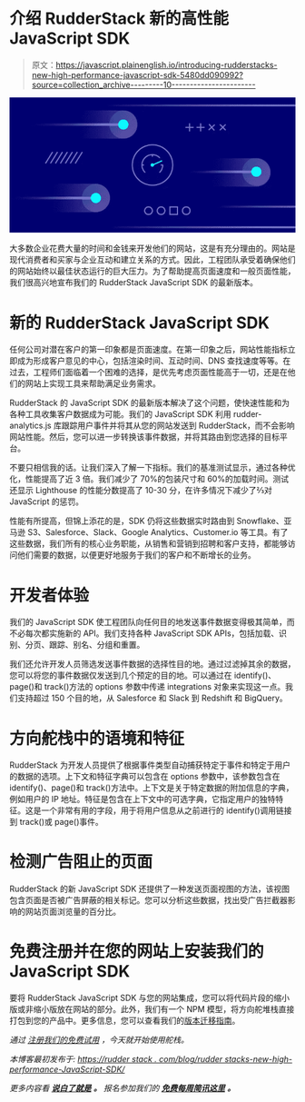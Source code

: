 # 介绍 RudderStack 新的高性能 JavaScript SDK

> 原文：<https://javascript.plainenglish.io/introducing-rudderstacks-new-high-performance-javascript-sdk-5480dd090992?source=collection_archive---------10----------------------->

![](img/4f41f24828b6ec596d444b79e652e5e0.png)

大多数企业花费大量的时间和金钱来开发他们的网站，这是有充分理由的。网站是现代消费者和买家与企业互动和建立关系的方式。因此，工程团队承受着确保他们的网站始终以最佳状态运行的巨大压力。为了帮助提高页面速度和一般页面性能，我们很高兴地宣布我们的 RudderStack JavaScript SDK 的最新版本。

# 新的 RudderStack JavaScript SDK

任何公司对潜在客户的第一印象都是页面速度。在第一印象之后，网站性能指标立即成为形成客户意见的中心，包括渲染时间、互动时间、DNS 查找速度等等。在过去，工程师们面临着一个困难的选择，是优先考虑页面性能高于一切，还是在他们的网站上实现工具来帮助满足业务需求。

RudderStack 的 JavaScript SDK 的最新版本解决了这个问题，使快速性能和为各种工具收集客户数据成为可能。我们的 JavaScript SDK 利用 rudder-analytics.js 库跟踪用户事件并将其从您的网站发送到 RudderStack，而不会影响网站性能。然后，您可以进一步转换该事件数据，并将其路由到您选择的目标平台。

不要只相信我的话。让我们深入了解一下指标。我们的基准测试显示，通过各种优化，性能提高了近 3 倍。我们减少了 70%的包装尺寸和 60%的加载时间。测试还显示 Lighthouse 的性能分数提高了 10-30 分，在许多情况下减少了⅔对 JavaScript 的惩罚。

性能有所提高，但锦上添花的是，SDK 仍将这些数据实时路由到 Snowflake、亚马逊 S3、Salesforce、Slack、Google Analytics、Customer.io 等工具。有了这些数据，我们所有的核心业务职能，从销售和营销到招聘和客户支持，都能够访问他们需要的数据，以便更好地服务于我们的客户和不断增长的业务。

# 开发者体验

我们的 JavaScript SDK 使工程团队向任何目的地发送事件数据变得极其简单，而不必每次都实施新的 API。我们支持各种 JavaScript SDK APIs，包括加载、识别、分页、跟踪、别名、分组和重置。

我们还允许开发人员筛选发送事件数据的选择性目的地。通过过滤掉其余的数据，您可以将您的事件数据仅发送到几个预定的目的地。可以通过在 identify()、page()和 track()方法的 options 参数中传递 integrations 对象来实现这一点。我们支持超过 150 个目的地，从 Salesforce 和 Slack 到 Redshift 和 BigQuery。

# 方向舵栈中的语境和特征

RudderStack 为开发人员提供了根据事件类型自动捕获特定于事件和特定于用户的数据的选项。上下文和特征字典可以包含在 options 参数中，该参数包含在 identify()、page()和 track()方法中。上下文是关于特定数据的附加信息的字典，例如用户的 IP 地址。特征是包含在上下文中的可选字典，它指定用户的独特特征。这是一个非常有用的字段，用于将用户信息从之前进行的 identify()调用链接到 track()或 page()事件。

# 检测广告阻止的页面

RudderStack 的新 JavaScript SDK 还提供了一种发送页面视图的方法，该视图包含页面是否被广告屏蔽的相关标记。您可以分析这些数据，找出受广告拦截器影响的网站页面浏览量的百分比。

# 免费注册并在您的网站上安装我们的 JavaScript SDK

要将 RudderStack JavaScript SDK 与您的网站集成，您可以将代码片段的缩小版或非缩小版放在网站的部分。此外，我们有一个 NPM 模型，将方向舵堆栈直接打包到您的产品中。更多信息，您可以查看我们的[版本迁移指南](https://rudderstack.com/docs/stream-sources/rudderstack-sdk-integration-guides/rudderstack-javascript-sdk/version-migration-guide/)。

*通过* [*注册我们的免费试用*](https://app.rudderstack.com/signup?type=freetrial/) *，今天就开始使用舵栈。*

*本博客最初发布于:* [*https://rudder stack . com/blog/rudder stacks-new-high-performance-JavaScript-SDK/*](https://rudderstack.com/blog/rudderstacks-new-high-performance-javascript-sdk/)

*更多内容看* [***说白了就是***](http://plainenglish.io/) ***。*** *报名参加我们的* [***免费每周简讯这里***](http://newsletter.plainenglish.io/) ***。***